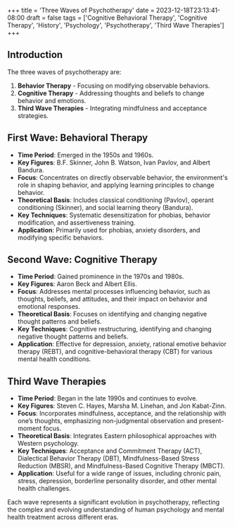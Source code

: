 +++
title = 'Three Waves of Psychotherapy'
date = 2023-12-18T23:13:41-08:00
draft = false
tags = ['Cognitive Behavioral Therapy', 'Cognitive Therapy', 'History', 'Psychology', 'Psychotherapy', 'Third Wave Therapies']
+++

## Introduction

The three waves of psychotherapy are:

1. **Behavior Therapy** - Focusing on modifying observable behaviors.
2. **Cognitive Therapy** - Addressing thoughts and beliefs to change behavior and emotions.
3. **Third Wave Therapies** - Integrating mindfulness and acceptance strategies.

## First Wave: Behavioral Therapy

- **Time Period**: Emerged in the 1950s and 1960s.
- **Key Figures**: B.F. Skinner, John B. Watson, Ivan Pavlov, and Albert Bandura.
- **Focus**: Concentrates on directly observable behavior, the environment's role in shaping behavior, and applying learning principles to change behavior.
- **Theoretical Basis**: Includes classical conditioning (Pavlov), operant conditioning (Skinner), and social learning theory (Bandura).
- **Key Techniques**: Systematic desensitization for phobias, behavior modification, and assertiveness training.
- **Application**: Primarily used for phobias, anxiety disorders, and modifying specific behaviors.

## Second Wave: Cognitive Therapy

- **Time Period**: Gained prominence in the 1970s and 1980s.
- **Key Figures**: Aaron Beck and Albert Ellis.
- **Focus**: Addresses mental processes influencing behavior, such as thoughts, beliefs, and attitudes, and their impact on behavior and emotional responses.
- **Theoretical Basis**: Focuses on identifying and changing negative thought patterns and beliefs.
- **Key Techniques**: Cognitive restructuring, identifying and changing negative thought patterns and beliefs.
- **Application**: Effective for depression, anxiety, rational emotive behavior therapy (REBT), and cognitive-behavioral therapy (CBT) for various mental health conditions.

## Third Wave Therapies

- **Time Period**: Began in the late 1990s and continues to evolve.
- **Key Figures**: Steven C. Hayes, Marsha M. Linehan, and Jon Kabat-Zinn.
- **Focus**: Incorporates mindfulness, acceptance, and the relationship with one’s thoughts, emphasizing non-judgmental observation and present-moment focus.
- **Theoretical Basis**: Integrates Eastern philosophical approaches with Western psychology.
- **Key Techniques**: Acceptance and Commitment Therapy (ACT), Dialectical Behavior Therapy (DBT), Mindfulness-Based Stress Reduction (MBSR), and Mindfulness-Based Cognitive Therapy (MBCT).
- **Application**: Useful for a wide range of issues, including chronic pain, stress, depression, borderline personality disorder, and other mental health challenges.

Each wave represents a significant evolution in psychotherapy, reflecting the complex and evolving understanding of human psychology and mental health treatment across different eras.
